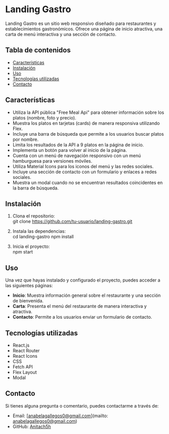 # Landing Gastro  

Landing Gastro es un sitio web responsivo diseñado para restaurantes y establecimientos gastronómicos. Ofrece una página de inicio atractiva, una carta de menú interactiva y una sección de contacto.  

## Tabla de contenidos  

- [Características](#características)  
- [Instalación](#instalación)  
- [Uso](#uso)  
- [Tecnologías utilizadas](#tecnologías-utilizadas)  
- [Contacto](#contacto)  

## Características  

- Utiliza la API pública "Free Meal Api" para obtener información sobre los platos (nombre, foto y precio).  
- Muestra los platos en tarjetas (cards) de manera responsiva utilizando Flex.  
- Incluye una barra de búsqueda que permite a los usuarios buscar platos por nombre.  
- Limita los resultados de la API a 9 platos en la página de inicio.  
- Implementa un botón para volver al inicio de la página.  
- Cuenta con un menú de navegación responsivo con un menú hamburguesa para versiones móviles.  
- Utiliza Material Icons para los iconos del menú y las redes sociales.  
- Incluye una sección de contacto con un formulario y enlaces a redes sociales.  
- Muestra un modal cuando no se encuentran resultados coincidentes en la barra de búsqueda.  
## Instalación  

1. Clona el repositorio:  
git clone https://github.com/tu-usuario/landing-gastro.git

2. Instala las dependencias:  
cd landing-gastro
npm install

3. Inicia el proyecto:  
npm start


## Uso  

Una vez que hayas instalado y configurado el proyecto, puedes acceder a las siguientes páginas:  

- **Inicio**: Muestra información general sobre el restaurante y una sección de bienvenida.  
- **Carta**: Presenta el menú del restaurante de manera interactiva y atractiva.  
- **Contacto**: Permite a los usuarios enviar un formulario de contacto.  

## Tecnologías utilizadas  

- React.js  
- React Router  
- React Icons  
- CSS   
- Fetch API  
- Flex Layout  
- Modal  



## Contacto  

Si tienes alguna pregunta o comentario, puedes contactarme a través de:  

- Email: [anabelagallegos0@gmail.com](mailto: anabelagallegos0@gmail.com)  
- GitHub: [Anitach5h](https://github.com/Anitach5h)  

